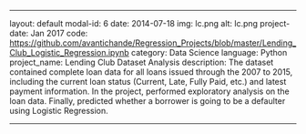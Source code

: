 
---
layout: default
modal-id: 6
date: 2014-07-18
img: lc.png
alt: lc.png
project-date: Jan 2017
code: https://github.com/avantichande/Regression_Projects/blob/master/Lending_Club_Logistic_Regression.ipynb
category: Data Science
language: Python
project_name: Lending Club Dataset Analysis
description: The dataset contained complete loan data for all loans issued through the 2007 to 2015, including the current loan status (Current, Late, Fully Paid, etc.) and latest payment information. In the project, performed exploratory analysis on the loan data. Finally, predicted whether a borrower is going to be a defaulter using Logistic Regression.

---

